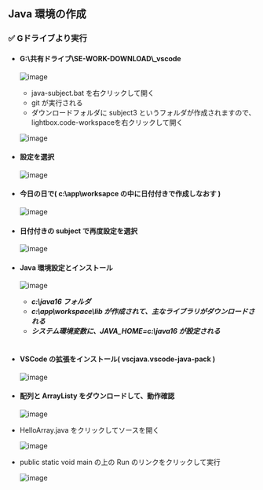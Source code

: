 ## Java 環境の作成

### ✅ Gドライブより実行
- #### G:\共有ドライブ\SE-WORK-DOWNLOAD\\_vscode

  ![image](https://github.com/winofsql/subject-230510/assets/1501327/203703e7-cd97-4662-b410-554433af4246)

  - java-subject.bat を右クリックして開く 
  - git が実行される
  - ダウンロードフォルダに subject3 というフォルダが作成されますので、lightbox.code-workspaceを右クリックして開く

  ![image](https://github.com/winofsql/subject-230510/assets/1501327/f00eaa0f-c133-4e93-9fbc-1c316fbb99db)
  
- #### 設定を選択
  
  ![image](https://github.com/winofsql/subject-230510/assets/1501327/d7eddf70-bfab-4bec-93a7-54e3d34803da)

- #### 今日の日で( c:\app\worksapce の中に日付付きで作成しなおす )

  ![image](https://github.com/winofsql/subject-230510/assets/1501327/1ed942b4-6f42-48e0-89fb-af6a1607ca74)

- #### 日付付きの subject で再度設定を選択

  ![image](https://github.com/winofsql/subject-230510/assets/1501327/25bb3079-f4ed-47a7-a007-3a8e2dc8b72a)

- #### Java 環境設定とインストール

  ![image](https://github.com/winofsql/subject-230510/assets/1501327/9cb16342-ccad-48bd-82e7-f8b88dffdcf0)
  
  - ***c:\java16 フォルダ***
  - ***c:\app\workspace\lib が作成されて、主なライブラリがダウンロードされる***
  - ***システム環境変数に、JAVA_HOME=c:\java16 が設定される***
<br><br>

- #### VSCode の拡張をインストール( vscjava.vscode-java-pack )

  ![image](https://github.com/winofsql/subject-230510/assets/1501327/12d53bce-3b18-4c5a-be8d-f93b1241b3ad)

- #### 配列と ArrayListy をダウンロードして、動作確認

  ![image](https://github.com/winofsql/subject-230510/assets/1501327/f111df90-bde5-4686-9754-860954b0f710)

- HelloArray.java をクリックしてソースを開く

  ![image](https://github.com/winofsql/subject-230510/assets/1501327/42a06abd-cb01-44d4-a8a8-6827ea116561)

- public static void main の上の Run のリンクをクリックして実行

  ![image](https://github.com/winofsql/subject-230510/assets/1501327/3f3c2b42-6033-4749-b427-76d688ece23e)

